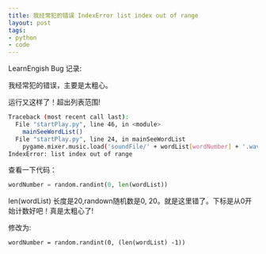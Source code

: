 ```yaml
---
title: 我经常犯的错误 IndexError list index out of range
layout: post
tags:
- python
- code
---
```


LearnEngish Bug 记录:

我经常犯的错误，主要是太粗心。

运行又这样了！超出列表范围!

```bash
Traceback (most recent call last):
  File "startPlay.py", line 46, in <module>
    mainSeeWordList()
  File "startPlay.py", line 24, in mainSeeWordList
    pygame.mixer.music.load('soundFile/' + wordList[wordNumber] + '.wav')
IndexError: list index out of range
```

查看一下代码：

```python
wordNumber = random.randint(0, len(wordList))
```

len(wordList) 长度是20,randown随机数是0, 20。就是这里错了。下标是从0开始计数好吧！真是太粗心了!

修改为:

```
wordNumber = random.randint(0, (len(wordList) -1))
```












